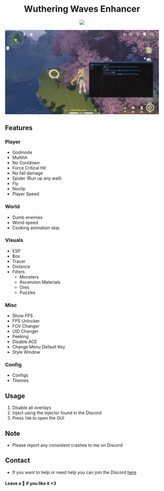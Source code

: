 <h1 align="center">Wuthering Waves Enhancer</h1>

<p align="center">
 <a href="https://discord.gg/PKbutPa4wQ"><img src="https://img.shields.io/discord/1247551674139017267?label=Discord&logo=discord&style=for-the-badge&color=blue"></a>
</p>

<p align="center">
  <img src="WW-SS.png">
</p>

## Features
### Player
- Godmode
- Multihit
- No Cooldown
- Force Critical Hit
- No fall damage
- Spider (Run up any wall)
- Fly
- Noclip
- Player Speed
### World
- Dumb enemies
- World speed
- Cooking animation skip
### Visuals
- ESP
- Box
- Tracer
- Distance
- Filters
  - Monsters
  - Ascension Materials
  - Ores
  - Puzzles

### Misc
- Show FPS
- FPS Unlocker
- FOV Changer
- UID Changer
- Peeking
- Disable ACE
- Change Menu Default Key
- Style Window

### Config
- Configs
- Themes


## Usage
1. Disable all overlays
2. Inject using the injector found in the Discord
3. Press `TAB` to open the GUI

## Note
- Please report any consistent crashes to me on Discord

## Contact
- If you want to help or need help you can join the Discord [here](https://hellokittyfan48.github.io/)

#### Leave a 🌟 if you like it <3
